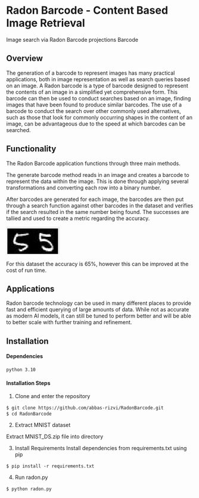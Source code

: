 # Radon Barcode - Content Based Image Retrieval

Image search via Radon Barcode projections
Barcode 

## Overview
The generation of a barcode to represent images has many practical
applications, both in image representation as well as search queries based on
an image. A Radon barcode is a type of barcode designed to represent the
contents of an image in a simplified yet comprehensive form. This barcode can
then be used to conduct searches based on an image, finding images that have
been found to produce similar barcodes. The use of a barcode to conduct the
search over other commonly used alternatives, such as those that look for
commonly occurring shapes in the content of an image, can be advantageous due
to the speed at which barcodes can be searched.


## Functionality

The Radon Barcode application functions through three main methods.

The generate barcode method reads in an image and creates a barcode to
represent the data within the image. This is done through applying several
transformations and converting each row into a binary number.

After barcodes are generated for each image, the barcodes are then put through
a search function against other barcodes in the dataset and verifies if the
search resulted in the same number being found. The successes are tallied and
used to create a metric regarding the accuracy.

![Successful Match](images/example_match_1.png)

For this dataset the accuracy is 65%, however this can be improved at the cost
of run time.

## Applications
Radon barcode technology can be used in many different places to provide fast
and efficient querying of large amounts of data. While not as accurate as
modern AI models, it can still be tuned to perform better and will be able to
better scale with further training and refinement.


## Installation

#### Dependencies
```
python 3.10
```

#### Installation Steps
1. Clone and enter the repository

```
$ git clone https://github.com/abbas-rizvi/RadonBarcode.git
$ cd RadonBarcode
```

2. Extract MNIST dataset

Extract MNIST_DS.zip file into directory

3. Install Requirements
Install dependencies from requirements.txt using pip

```
$ pip install -r requirements.txt
```
4. Run radon.py

```
$ python radon.py
```
